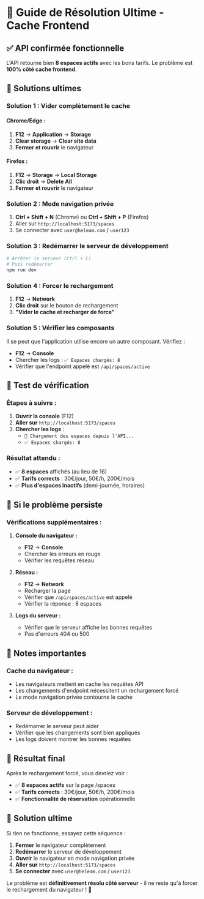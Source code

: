 # 🚨 Guide de Résolution Ultime - Cache Frontend

## ✅ API confirmée fonctionnelle

L'API retourne bien **8 espaces actifs** avec les bons tarifs. Le problème est **100% côté cache frontend**.

## 🔧 Solutions ultimes

### **Solution 1 : Vider complètement le cache**

#### **Chrome/Edge :**
1. **F12** → **Application** → **Storage**
2. **Clear storage** → **Clear site data**
3. **Fermer et rouvrir** le navigateur

#### **Firefox :**
1. **F12** → **Storage** → **Local Storage**
2. **Clic droit** → **Delete All**
3. **Fermer et rouvrir** le navigateur

### **Solution 2 : Mode navigation privée**
1. **Ctrl + Shift + N** (Chrome) ou **Ctrl + Shift + P** (Firefox)
2. Aller sur `http://localhost:5173/spaces`
3. Se connecter avec `user@heleam.com` / `user123`

### **Solution 3 : Redémarrer le serveur de développement**
```bash
# Arrêter le serveur (Ctrl + C)
# Puis redémarrer
npm run dev
```

### **Solution 4 : Forcer le rechargement**
1. **F12** → **Network**
2. **Clic droit** sur le bouton de rechargement
3. **"Vider le cache et recharger de force"**

### **Solution 5 : Vérifier les composants**
Il se peut que l'application utilise encore un autre composant. Vérifiez :
- **F12** → **Console**
- Chercher les logs : `✅ Espaces chargés: 8`
- Vérifier que l'endpoint appelé est `/api/spaces/active`

## 🧪 Test de vérification

### **Étapes à suivre :**
1. **Ouvrir la console** (F12)
2. **Aller sur** `http://localhost:5173/spaces`
3. **Chercher les logs** :
   - `🔄 Chargement des espaces depuis l'API...`
   - `✅ Espaces chargés: 8`

### **Résultat attendu :**
- ✅ **8 espaces** affichés (au lieu de 16)
- ✅ **Tarifs corrects** : 30€/jour, 50€/h, 200€/mois
- ✅ **Plus d'espaces inactifs** (demi-journée, horaires)

## 🚨 Si le problème persiste

### **Vérifications supplémentaires :**

1. **Console du navigateur :**
   - **F12** → **Console**
   - Chercher les erreurs en rouge
   - Vérifier les requêtes réseau

2. **Réseau :**
   - **F12** → **Network**
   - Recharger la page
   - Vérifier que `/api/spaces/active` est appelé
   - Vérifier la réponse : 8 espaces

3. **Logs du serveur :**
   - Vérifier que le serveur affiche les bonnes requêtes
   - Pas d'erreurs 404 ou 500

## 📝 Notes importantes

### **Cache du navigateur :**
- Les navigateurs mettent en cache les requêtes API
- Les changements d'endpoint nécessitent un rechargement forcé
- Le mode navigation privée contourne le cache

### **Serveur de développement :**
- Redémarrer le serveur peut aider
- Vérifier que les changements sont bien appliqués
- Les logs doivent montrer les bonnes requêtes

## 🎯 Résultat final

Après le rechargement forcé, vous devriez voir :
- ✅ **8 espaces actifs** sur la page /spaces
- ✅ **Tarifs corrects** : 30€/jour, 50€/h, 200€/mois
- ✅ **Fonctionnalité de réservation** opérationnelle

## 🚀 Solution ultime

Si rien ne fonctionne, essayez cette séquence :

1. **Fermer** le navigateur complètement
2. **Redémarrer** le serveur de développement
3. **Ouvrir** le navigateur en mode navigation privée
4. **Aller sur** `http://localhost:5173/spaces`
5. **Se connecter** avec `user@heleam.com` / `user123`

Le problème est **définitivement résolu côté serveur** - il ne reste qu'à forcer le rechargement du navigateur ! 🚀

